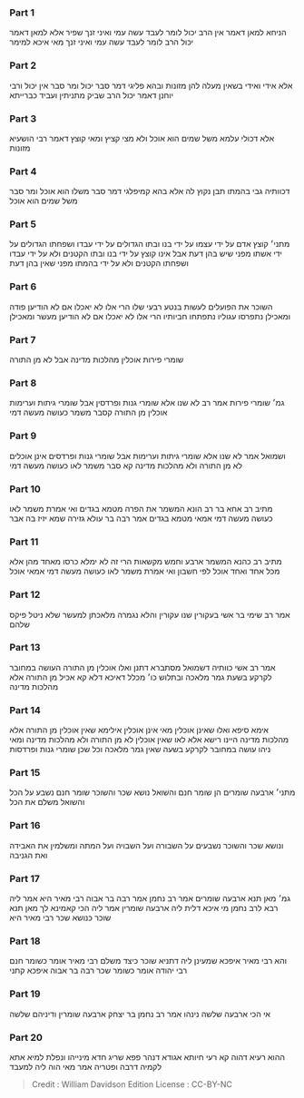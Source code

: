 
### Part 1
הניחא למאן דאמר אין הרב יכול לומר לעבד עשה עמי ואיני זנך שפיר אלא למאן דאמר יכול הרב לומר לעבד עשה עמי ואיני זנך מאי איכא למימר

### Part 2
אלא אידי ואידי בשאין מעלה להן מזונות ובהא פליגי דמר סבר יכול ומר סבר אין יכול ורבי יוחנן דאמר יכול הרב שביק מתניתין ועביד כברייתא

### Part 3
אלא דכולי עלמא משל שמים הוא אוכל ולא מצי קציץ ומאי קוצץ דאמר רבי הושעיא מזונות

### Part 4
דכוותיה גבי בהמתו תבן נקוץ לה אלא בהא קמיפלגי דמר סבר משלו הוא אוכל ומר סבר משל שמים הוא אוכל

### Part 5
מתני׳ קוצץ אדם על ידי עצמו על ידי בנו ובתו הגדולים על ידי עבדו ושפחתו הגדולים על ידי אשתו מפני שיש בהן דעת אבל אינו קוצץ על ידי בנו ובתו הקטנים ולא על ידי עבדו ושפחתו הקטנים ולא על ידי בהמתו מפני שאין בהן דעת

### Part 6
השוכר את הפועלים לעשות בנטע רבעי שלו הרי אלו לא יאכלו אם לא הודיען פודה ומאכילן נתפרסו עגוליו נתפתחו חביותיו הרי אלו לא יאכלו אם לא הודיען מעשר ומאכילן

### Part 7
שומרי פירות אוכלין מהלכות מדינה אבל לא מן התורה

### Part 8
גמ׳ שומרי פירות אמר רב לא שנו אלא שומרי גנות ופרדסין אבל שומרי גיתות וערימות אוכלין מן התורה קסבר משמר כעושה מעשה דמי

### Part 9
ושמואל אמר לא שנו אלא שומרי גיתות וערימות אבל שומרי גנות ופרדסים אינן אוכלים לא מן התורה ולא מהלכות מדינה קא סבר משמר לאו כעושה מעשה דמי

### Part 10
מתיב רב אחא בר רב הונא המשמר את הפרה מטמא בגדים ואי אמרת משמר לאו כעושה מעשה דמי אמאי מטמא בגדים אמר רבה בר עולא גזירה שמא יזיז בה אבר

### Part 11
מתיב רב כהנא המשמר ארבע וחמש מקשאות הרי זה לא ימלא כרסו מאחד מהן אלא מכל אחד ואחד אוכל לפי חשבון ואי אמרת משמר לאו כעושה מעשה דמי אמאי אוכל

### Part 12
אמר רב שימי בר אשי בעקורין שנו עקורין והלא נגמרה מלאכתן למעשר שלא ניטל פיקס שלהם

### Part 13
אמר רב אשי כוותיה דשמואל מסתברא דתנן ואלו אוכלין מן התורה העושה במחובר לקרקע בשעת גמר מלאכה ובתלוש כו׳ מכלל דאיכא דלא קא אכיל מן התורה אלא מהלכות מדינה

### Part 14
אימא סיפא ואלו שאינן אוכלין מאי אינן אוכלין אילימא שאין אוכלין מן התורה אלא מהלכות מדינה היינו רישא אלא לאו שאין אוכלין לא מן התורה ולא מהלכות מדינה ומאי ניהו עושה במחובר לקרקע בשעה שאין גמר מלאכה וכל שכן שומרי גנות ופרדסות

### Part 15
מתני׳ ארבעה שומרים הן שומר חנם והשואל נושא שכר והשוכר שומר חנם נשבע על הכל והשואל משלם את הכל

### Part 16
ונושא שכר והשוכר נשבעים על השבורה ועל השבויה ועל המתה ומשלמין את האבידה ואת הגניבה

### Part 17
גמ׳ מאן תנא ארבעה שומרים אמר רב נחמן אמר רבה בר אבוה רבי מאיר היא אמר ליה רבא לרב נחמן מי איכא דלית ליה ארבעה שומרין אמר ליה הכי קאמינא לך מאן תנא שוכר כנושא שכר רבי מאיר היא

### Part 18
והא רבי מאיר איפכא שמעינן ליה דתניא שוכר כיצד משלם רבי מאיר אומר כשומר חנם רבי יהודה אומר כשומר שכר רבה בר אבוה איפכא קתני

### Part 19
אי הכי ארבעה שלשה נינהו אמר רב נחמן בר יצחק ארבעה שומרין ודיניהם שלשה

### Part 20
ההוא רעיא דהוה קא רעי חיותא אגודא דנהר פפא שריג חדא מינייהו ונפלת למיא אתא לקמיה דרבה ופטריה אמר מאי הוה ליה למעבד

>Credit : William Davidson Edition
>License : CC-BY-NC